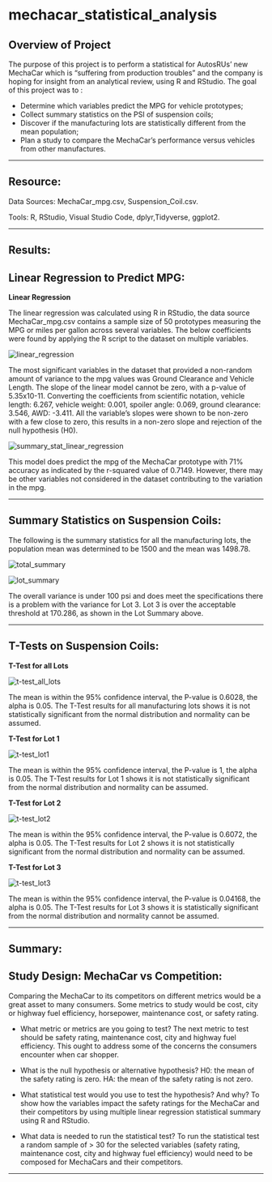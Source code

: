 # mechacar_statistical_analysis

## Overview of Project

The purpose of this project is to perform a statistical for AutosRUs’ new MechaCar which is “suffering from production troubles” and the company is hoping for insight from an analytical review, using R and RStudio. 
The goal of this project was to :
* Determine which variables predict the MPG for vehicle prototypes;
* Collect summary statistics on the PSI of suspension coils;
* Discover if the manufacturing lots are statistically different from the mean population;
* Plan a study to compare the MechaCar’s performance versus vehicles from other manufactures. 

---

## Resource:

Data Sources: MechaCar_mpg.csv, Suspension_Coil.csv.

Tools: R, RStudio, Visual Studio Code, dplyr,Tidyverse, ggplot2.
 
---

## Results:

## Linear Regression to Predict MPG:

**Linear Regression**

The linear regression was calculated using R in RStudio, the data source MechaCar_mpg.csv contains a sample size of 50 prototypes measuring the MPG or miles per gallon across several variables. The below coefficients were found by applying the R script to the dataset on multiple variables. 

![linear_regression](images/linear_regression_lm()_funct.png)

The most significant variables in the dataset that provided a non-random amount of variance to the mpg values was Ground Clearance and Vehicle Length. The slope of the linear model cannot be zero, with a p-value of 5.35x10-11. Converting the coefficients from scientific notation, vehicle length: 6.267, vehicle weight: 0.001, spoiler angle: 0.069, ground clearance: 3.546, AWD: -3.411. All the variable’s slopes were shown to be non-zero with a few close to zero, this results in a non-zero slope and rejection of the null hypothesis (H0).

![summary_stat_linear_regression](images/summary_stat_linear_regression_.png)

This model does predict the mpg of the MechaCar prototype with 71% accuracy as indicated by the r-squared value of 0.7149. However, there may be other variables not considered in the dataset contributing to the variation in the mpg. 

---

## Summary Statistics on Suspension Coils:

The following is the summary statistics for all the manufacturing lots, the population mean was determined to be 1500 and the mean was 1498.78.

![total_summary](images/total_summary.png)

![lot_summary](images/lot_summary.png)

The overall variance is under 100 psi and does meet the specifications there is a problem with the variance for Lot 3. Lot 3 is over the acceptable threshold at 170.286, as shown in the Lot Summary above.

---

## T-Tests on Suspension Coils:

**T-Test for all Lots**

![t-test_all_lots](images/t_test_all_lots.png)

The mean is within the 95% confidence interval, the P-value is 0.6028, the alpha is 0.05. The T-Test results for all manufacturing lots shows it is not statistically significant from the normal distribution and normality can be assumed. 

**T-Test for Lot 1**

![t-test_lot1](images/t_test_lot1.png)

The mean is within the 95% confidence interval, the P-value is 1, the alpha is 0.05. The T-Test results for Lot 1 shows it is not statistically significant from the normal distribution and normality can be assumed. 

**T-Test for Lot 2**

![t-test_lot2](images/t_test_lot2.png)

The mean is within the 95% confidence interval, the P-value is 0.6072, the alpha is 0.05. The T-Test results for Lot 2 shows it is not statistically significant from the normal distribution and normality can be assumed. 

**T-Test for Lot 3**

![t-test_lot3](images/t_test_lot3.png)

The mean is within the 95% confidence interval, the P-value is 0.04168, the alpha is 0.05. The T-Test results for Lot 3 shows it is statistically significant from the normal distribution and normality cannot be assumed. 

---

## Summary:

## Study Design: MechaCar vs Competition:

Comparing the MechaCar to its competitors on different metrics would be a great asset to many consumers. Some metrics to study would be cost, city or highway fuel efficiency, horsepower, maintenance cost, or safety rating. 

* What metric or metrics are you going to test?
The next metric to test should be safety rating, maintenance cost, city and highway fuel efficiency. This ought to address some of the concerns the consumers encounter when car shopper.

* What is the null hypothesis or alternative hypothesis?
H0: the mean of the safety rating is zero.
HA: the mean of the safety rating is not zero. 

* What statistical test would you use to test the hypothesis? And why?
To show how the variables impact the safety ratings for the MechaCar and their competitors by using multiple linear regression statistical summary using R and RStudio.

* What data is needed to run the statistical test?
To run the statistical test a random sample of > 30 for the selected variables (safety rating, maintenance cost, city and highway fuel efficiency) would need to be composed for MechaCars and their competitors.

---
